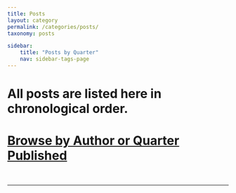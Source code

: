 ```yaml
---
title: Posts
layout: category
permalink: /categories/posts/
taxonomy: posts

sidebar:
	title: "Posts by Quarter"
	nav: sidebar-tags-page
---
```


# All posts are listed here in chronological order.

# [Browse by Author or Quarter Published](https://cryptowords.github.io/tags/)
<br>

***
